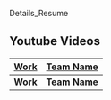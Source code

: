 Details_Resume

## Youtube Videos

   | [Work](https://github.com/sahaj169/envision-temp) | [Team Name](https://github.com/sahaj169/envision-temp) | 
| :------------------------------------------------------------------------------------------: | :------------------------------------------------------------------------------------------: | 
|                    **Work**                    |                        **Team Name**                       |
